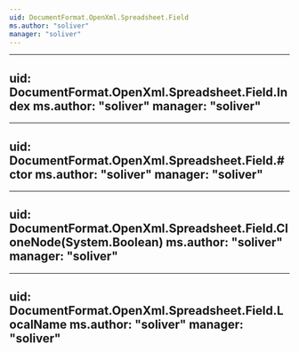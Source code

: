 ```yaml
---
uid: DocumentFormat.OpenXml.Spreadsheet.Field
ms.author: "soliver"
manager: "soliver"
---
```


---
uid: DocumentFormat.OpenXml.Spreadsheet.Field.Index
ms.author: "soliver"
manager: "soliver"
---

---
uid: DocumentFormat.OpenXml.Spreadsheet.Field.#ctor
ms.author: "soliver"
manager: "soliver"
---

---
uid: DocumentFormat.OpenXml.Spreadsheet.Field.CloneNode(System.Boolean)
ms.author: "soliver"
manager: "soliver"
---

---
uid: DocumentFormat.OpenXml.Spreadsheet.Field.LocalName
ms.author: "soliver"
manager: "soliver"
---
